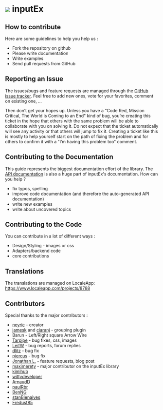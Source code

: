 ![](http://yuilibrary.com/img/yui-logo.png) inputEx
===================================================

How to contribute
-----------------

Here are some guidelines to help you help us :

-   Fork the repository on github
-   Please write documentation
-   Write examples
-   Send pull requests from GitHub

Reporting an Issue
------------------

The issues/bugs and feature requests are managed through the [GitHub
issue tracker](http://github.com/neyric/inputex/issues). Feel free to
add new ones, vote for your favorites, comment on existing one, ...

Then don’t get your hopes up. Unless you have a "Code Red, Mission
Critical, The World is Coming to an End" kind of bug, you’re creating
this ticket in the hope that others with the same problem will be able
to collaborate with you on solving it. Do not expect that the ticket
automatically will see any activity or that others will jump to fix it.
Creating a ticket like this is mostly to help yourself start on the path
of fixing the problem and for others to confirm it with a "I’m having
this problem too" comment.

Contributing to the Documentation
---------------------------------

This guide represents the biggest documentation effort of the library.
The [API documentation](../api/index.html) is also a huge part of
inputEx's documentation. How can you help ?

-   fix typos, spelling
-   improve code documentation (and therefore the auto-generated API
    documentation)
-   write new examples
-   write about uncovered topics

Contributing to the Code
------------------------

You can contribute in a lot of different ways :

-   Design/Styling - images or css
-   Adapters/backend code
-   core contributions

Translations
------------

The translations are managed on LocaleApp: https://www.localeapp.com/projects/8788

Contributors
------------

Special thanks to the major contributors :

-   [neyric](http://github.com/neyric) - creator
-   [jamesk](http://github.com/jamesk) and
    [ciaranj](http://github.com/ciaranj) - grouping plugin
-   Barun - Left/Right square Arrow Wire
-   [Tarpipe](http://tarpipe.com) - bug fixes, css, images
-   [LeifW](http://github.com/LeifW) - bug reports, forum replies
-   [dlitz](http://github.com/dlitz) - bug fix
-   [piercus](http://github.com/piercus) - bug fix
-   [Jonathan L.](http://www.jaybyjayfresh.com) - feature requests, blog
    post
-   [maximerety](http://github.com/maximerety) - major contributor on
    the inputEx library
-   [kimihub](http://github.com/kimihub)
-   [wittydeveloper](http://github.com/wittydeveloper)
-   [ArnaudD](http://github.com/ArnaudD)
-   [paulRbr](http://github.com/paulRbr)
-   [BenNG](http://github.com/BenNG)
-   [stanBienaives](http://github.com/stanBienaives)
-   [Fredust85](http://github.com/Fredust85)

